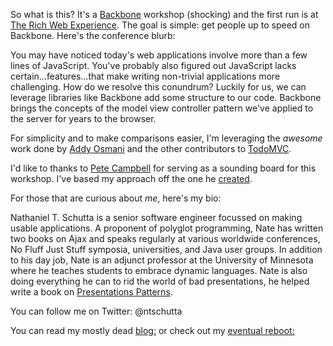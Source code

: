 So what is this? It's a [Backbone](http://documentcloud.github.com/backbone/) workshop (shocking) and the first run is at [The Rich Web Experience](http://therichwebexperience.com/conference/fort_lauderdale/2012/11/home). The goal is simple: get people up to speed on Backbone. Here's the conference blurb:

You may have noticed today's web applications involve more than a few lines of JavaScript. You've probably also figured out JavaScript lacks certain...features...that make writing non-trivial applications more challenging. How do we resolve this conundrum? Luckily for us, we can leverage libraries like Backbone add some structure to our code. Backbone brings the concepts of the model view controller pattern we've applied to the server for years to the browser.

For simplicity and to make comparisons easier, I'm leveraging the *awesome* work done by [Addy Osmani](https://github.com/addyosmani)
and the other contributors to  [TodoMVC](http://todomvc.com).

I'd like to thanks to [Pete Campbell](https://github.com/campbell) for serving as a sounding board for this workshop. I've based my approach off the one he [created](https://github.com/campbell/backbone-workshop).

For those that are curious about *me*, here's my bio:

Nathaniel T. Schutta is a senior software engineer focussed on making usable applications. A proponent of polyglot programming, Nate has written two books on Ajax and speaks regularly at various worldwide conferences, No Fluff Just Stuff symposia, universities, and Java user groups. In addition to his day job, Nate is an adjunct professor at the University of Minnesota where he teaches students to embrace dynamic languages. Nate is also doing everything he can to rid the world of bad presentations, he helped write a book on [Presentations Patterns](http://presentationpatterns.com).

You can follow me on Twitter: @ntschutta

You can read my mostly dead [blog:](http://www.ntschutta.com/jat/) or check out my [eventual reboot:](http://ntschutta.github.com)